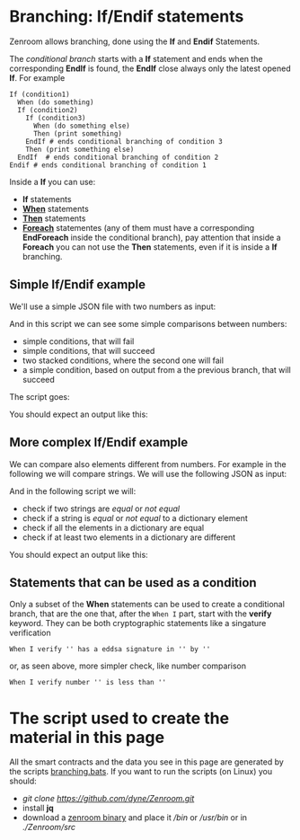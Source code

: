 
# Branching: If/Endif statements

Zenroom allows branching, done using the **If** and **Endif** Statements.

The *conditional branch* starts with a **If** statement and ends when the corresponding **EndIf** is found,
the **EndIf** close always only the latest opened **If**. For example

```gherking
If (condition1)
  When (do something)
  If (condition2)
    If (condition3)
      When (do something else)
      Then (print something)
    EndIf # ends conditional branching of condition 3
    Then (print something else)
  EndIf  # ends conditional branching of condition 2
Endif # ends conditional branching of condition 1
```

Inside a **If** you can use:
* **If** statements
* [**When**](zencode-cookbook-when) statements
* [**Then**](zencode-cookbook-then) statements
* [**Foreach**](zencode-foreach-endforeach) statementes (any of them must have a corresponding **EndForeach**
inside the conditional branch), pay attention that inside a **Foreach** you can not use the **Then** statements,
even if it is inside a **If** branching.

## Simple If/Endif example

We'll use a simple JSON file with two numbers as input:

[](../_media/examples/zencode_cookbook/branching/number_comparison.json ':include :type=code json')

And in this script we can see some simple comparisons between numbers:
* simple conditions, that will fail
* simple conditions, that will succeed
* two stacked conditions, where the second one will fail
* a simple condition, based on output from a the previous branch, that will succeed

The script goes:

[](../_media/examples/zencode_cookbook/branching/number_comparison.zen ':include :type=code gherkin')

You should expect an output like this:

[](../_media/examples/zencode_cookbook/branching/number_comparison_output.json ':include :type=code json')

## More complex If/Endif example

We can compare also elements different from numbers. For example in the following we will compare strings. We will use the following JSON as input:

[](../_media/examples/zencode_cookbook/branching/complex_comparison.json ':include :type=code json')

And in the following script we will:
* check if two strings are *equal* or *not equal*
* check if a string is *equal* or *not equal* to a dictionary element
* check if all the elements in a dictionary are equal
* check if at least two elements in a dictionary are different

[](../_media/examples/zencode_cookbook/branching/complex_comparison.zen ':include :type=code gherkin')

You should expect an output like this:

[](../_media/examples/zencode_cookbook/branching/complex_comparison_output.json ':include :type=code json')

## Statements that can be used as a condition

Only a subset of the **When** statements can be used to create a conditional branch, that are the one that,
after the `When I` part, start with the **verify** keyword. They can be both cryptographic statements
like a singature verification

```gherkin
When I verify '' has a eddsa signature in '' by ''
```

or, as seen above, more simpler check, like number comparison

```gherkin
When I verify number '' is less than ''
```

# The script used to create the material in this page

All the smart contracts and the data you see in this page are generated by the scripts [branching.bats](https://github.com/dyne/Zenroom/blob/master/test/zencode/branching.bats). If you want to run the scripts (on Linux) you should:
 - *git clone https://github.com/dyne/Zenroom.git*
 - install  **jq**
 - download a [zenroom binary](https://zenroom.org/#downloads) and place it */bin* or */usr/bin* or in *./Zenroom/src*
